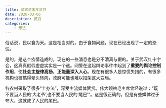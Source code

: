 ```yaml
---
title: 贰零贰零年贰月
date: 2020-03-06
description: 贰月
categories:
    - 想法
---
```


俗话说，民以食为天。这是相当对的。由于食物问题，现在已经出现了一定的恐慌。

是的，是这个疫情造成的。现在的一些消息也是分不清真与假的。关于武汉红十字会，这真真假假虚虚实实是一个谜。网警在这起舆论事件中起到了**重要的舆论控制作用**，使**社会主旋律高扬**，**正能量深入人心**。现在有很多人是惊慌失措的，有很多机构也被搞得晕头转向，政府可能也难以招架这大变局。

各农村采取了很多“土办法”，深受主流媒体赞赏。伟大领袖毛主席曾经说过：“既不要当人民的‘大老爷’,也不要当人民的‘尾巴’”。这是很正确的。但是有些媒体过于夸大，这就成了人民的尾巴。
